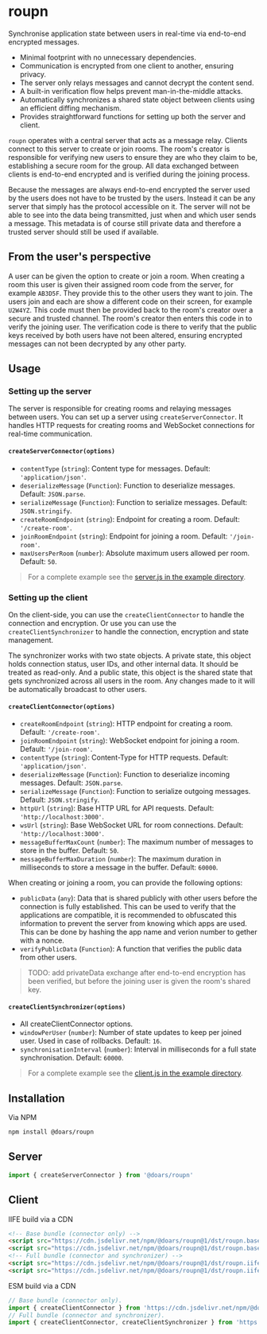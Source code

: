 # roupn

Synchronise application state between users in real-time via end-to-end encrypted messages.

- Minimal footprint with no unnecessary dependencies.
- Communication is encrypted from one client to another, ensuring privacy.
- The server only relays messages and cannot decrypt the content send.
- A built-in verification flow helps prevent man-in-the-middle attacks.
- Automatically synchronizes a shared state object between clients using an efficient diffing mechanism.
- Provides straightforward functions for setting up both the server and client.

`roupn` operates with a central server that acts as a message relay. Clients connect to this server to create or join rooms. The room's creator is responsible for verifying new users to ensure they are who they claim to be, establishing a secure room for the group. All data exchanged between clients is end-to-end encrypted and is verified during the joining process.

Because the messages are always end-to-end encrypted the server used by the users does not have to be trusted by the users. Instead it can be any server that simply has the protocol accessible on it. The server will not be able to see into the data being transmitted, just when and which user sends a message. This metadata is of course still private data and therefore a trusted server should still be used if available.

## From the user's perspective

A user can be given the option to create or join a room. When creating a room this user is given their assigned room code from the server, for example `AB3D5F`. They provide this to the other users they want to join. The users join and each are show a different code on their screen, for example `U2W4YZ`. This code must then be provided back to the room's creator over a secure and trusted channel. The room's creator then enters this code in to verify the joining user. The verification code is there to verify that the public keys received by both users have not been altered, ensuring encrypted messages can not been decrypted by any other party.

## Usage

### Setting up the server

The server is responsible for creating rooms and relaying messages between users. You can set up a server using `createServerConnector`. It handles HTTP requests for creating rooms and WebSocket connections for real-time communication.

#### `createServerConnector(options)`

- `contentType` (`string`): Content type for messages. Default: `'application/json'`.
- `deserializeMessage` (`Function`): Function to deserialize messages. Default: `JSON.parse`.
- `serializeMessage` (`Function`): Function to serialize messages. Default: `JSON.stringify`.
- `createRoomEndpoint` (`string`): Endpoint for creating a room. Default: `'/create-room'`.
- `joinRoomEndpoint` (`string`): Endpoint for joining a room. Default: `'/join-room'`.
- `maxUsersPerRoom` (`number`): Absolute maximum users allowed per room. Default: `50`.

> For a complete example see the [server.js in the example directory](./exm/server.js).

### Setting up the client

On the client-side, you can use the `createClientConnector` to handle the connection and encryption. Or use you can use the `createClientSynchronizer` to handle the connection, encryption and state management.

The synchronizer works with two state objects. A private state, this object holds connection status, user IDs, and other internal data. It should be treated as read-only. And a public state, this object is the shared state that gets synchronized across all users in the room. Any changes made to it will be automatically broadcast to other users.

#### `createClientConnector(options)`

- `createRoomEndpoint` (`string`): HTTP endpoint for creating a room. Default: `'/create-room'`.
- `joinRoomEndpoint` (`string`): WebSocket endpoint for joining a room. Default: `'/join-room'`.
- `contentType` (`string`): Content-Type for HTTP requests. Default: `'application/json'`.
- `deserializeMessage` (`Function`): Function to deserialize incoming messages. Default: `JSON.parse`.
- `serializeMessage` (`Function`): Function to serialize outgoing messages. Default: `JSON.stringify`.
- `httpUrl` (`string`): Base HTTP URL for API requests. Default: `'http://localhost:3000'`.
- `wsUrl` (`string`): Base WebSocket URL for room connections. Default: `'http://localhost:3000'`.
- `messageBufferMaxCount` (`number`): The maximum number of messages to store in the buffer. Default: `50`.
- `messageBufferMaxDuration` (`number`): The maximum duration in milliseconds to store a message in the buffer. Default: `60000`.

When creating or joining a room, you can provide the following options:

- `publicData` (`any`): Data that is shared publicly with other users before the connection is fully established. This can be used to verify that the applications are compatible, it is recommended to obfuscated this information to prevent the server from knowing which apps are used. This can be done by hashing the app name and verion number to gether with a nonce.
- `verifyPublicData` (`Function`): A function that verifies the public data from other users.

> TODO: add privateData exchange after end-to-end encryption has been verified, but before the joining user is given the room's shared key.

#### `createClientSynchronizer(options)`

- All createClientConnector options.
- `windowPerUser` (`number`): Number of state updates to keep per joined user. Used in case of rollbacks. Default: `16`.
- `synchronisationInterval` (`number`): Interval in milliseconds for a full state synchronisation. Default: `60000`.

> For a complete example see the [client.js in the example directory](./exm/client.js).

## Installation

Via NPM

```sh
npm install @doars/roupn
```

## Server

```javascript
import { createServerConnector } from '@doars/roupn'
```

## Client

IIFE build via a CDN

```html
<!-- Base bundle (connector only) -->
<script src="https://cdn.jsdelivr.net/npm/@doars/roupn@1/dst/roupn.base.iife.js"></script>
<script src="https://cdn.jsdelivr.net/npm/@doars/roupn@1/dst/roupn.base.iife.min.js"></script>
<!-- Full bundle (connector and synchronizer) -->
<script src="https://cdn.jsdelivr.net/npm/@doars/roupn@1/dst/roupn.iife.js"></script>
<script src="https://cdn.jsdelivr.net/npm/@doars/roupn@1/dst/roupn.iife.min.js"></script>
```

ESM build via a CDN

```javascript
// Base bundle (connector only).
import { createClientConnector } from 'https://cdn.jsdelivr.net/npm/@doars/roupn@1/dst/roupn.base.js'
// Full bundle (connector and synchronizer).
import { createClientConnector, createClientSynchronizer } from 'https://cdn.jsdelivr.net/npm/@doars/roupn@1/dst/roupn.js'
```
